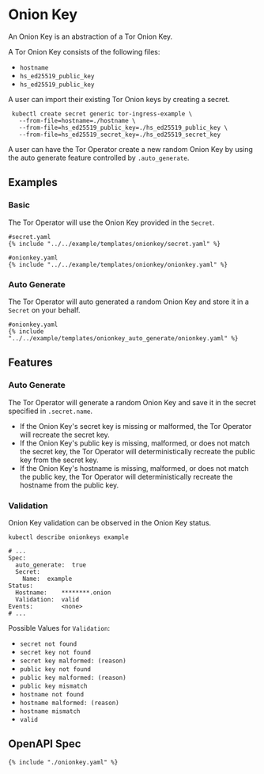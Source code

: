 # Onion Key

An Onion Key is an abstraction of a Tor Onion Key.

A Tor Onion Key consists of the following files:

- `hostname`
- `hs_ed25519_public_key`
- `hs_ed25519_public_key`

A user can import their existing Tor Onion keys by creating a secret.

```
 kubectl create secret generic tor-ingress-example \
   --from-file=hostname=./hostname \
   --from-file=hs_ed25519_public_key=./hs_ed25519_public_key \
   --from-file=hs_ed25519_secret_key=./hs_ed25519_secret_key
```

A user can have the Tor Operator create a new random Onion Key by using the
auto generate feature controlled by `.auto_generate`.

## Examples

### Basic

The Tor Operator will use the Onion Key provided in the `Secret`.

```
#secret.yaml
{% include "../../example/templates/onionkey/secret.yaml" %}
```

```
#onionkey.yaml
{% include "../../example/templates/onionkey/onionkey.yaml" %}
```

### Auto Generate

The Tor Operator will auto generated a random Onion Key and store it in a `Secret` on your behalf.

```
#onionkey.yaml
{% include "../../example/templates/onionkey_auto_generate/onionkey.yaml" %}
```

## Features

### Auto Generate

The Tor Operator will generate a random Onion Key and save it in the
secret specified in `.secret.name`.

- If the Onion Key's secret key is missing or malformed, the Tor Operator
  will recreate the secret key.
- If the Onion Key's public key is missing, malformed, or does not match
  the secret key, the Tor Operator will deterministically recreate the
  public key from the secret key.
- If the Onion Key's hostname is missing, malformed, or does not match
  the public key, the Tor Operator will deterministically recreate the
  hostname from the public key.

### Validation

Onion Key validation can be observed in the Onion Key status.

```
kubectl describe onionkeys example
```

```
# ...
Spec:
  auto_generate:  true
  Secret:
    Name:  example
Status:
  Hostname:    ********.onion
  Validation:  valid
Events:        <none>
# ...
```

Possible Values for `Validation`:

- `secret not found`
- `secret key not found`
- `secret key malformed: (reason)`
- `public key not found`
- `public key malformed: (reason)`
- `public key mismatch`
- `hostname not found`
- `hostname malformed: (reason)`
- `hostname mismatch`
- `valid`

## OpenAPI Spec

```
{% include "./onionkey.yaml" %}
```
